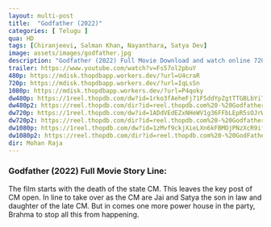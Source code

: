 ```yaml
---
layout: multi-post
title:  "Godfather (2022)"
categories: [ Telugu ]
qua: HD
tags: [Chiranjeevi, Salman Khan, Nayanthara, Satya Dev]
image: assets/images/godfather.jpg
description: "Godfather (2022) Full Movie Download and watch online 720p low file size 500 mb."
trailer: https://www.youtube.com/watch?v=Fs57ol2pbuY
480p: https://mdisk.thopdbapp.workers.dev/?url=U4craR
720p: https://mdisk.thopdbapp.workers.dev/?url=IqLsSn
1080p: https://mdisk.thopdbapp.workers.dev/?url=P4qoky
dw480p: https://1reel.thopdb.com/dw?id=1rko3fAeheFj71F5ddYpZgtTTGBLbYiTF
dw480p2: https://reel.thopdb.com/dir?id=reel.thopdb.com%20-%20Godfather_(2022)_Telugu_HQ_HDRip_-_400MB_-_x264_-_AAC_-_ESub.mkv
dw720p: https://1reel.thopdb.com/dw?id=1ADdVEdEZxNHeWV1g36FFbLEpR5sOJrWn
dw720p2: https://reel.thopdb.com/dir?id=reel.thopdb.com%20-%20Godfather_(2022)_Telugu_HQ_HDRip_-_720p_-_HEVC_-_(DD5.1_-_192Kbps__AAC)_-_900MB_-_ESub.mkv
dw1080p: https://1reel.thopdb.com/dw?id=1zMvf9ckjXieLXn6kFBMOjPNzXcR9ifQP
dw1080p2: https://reel.thopdb.com/dir?id=reel.thopdb.com%20-%20GodFather%20(2022)%201080p%20NF%20WEBRip%20x264%20[Telugu%20(DD+%205.1%20-%20384Kbps%20+%20AAC%202.0)]%20ESubs_GTM-TAE.mkv
dir: Mohan Raja
---
```


### Godfather (2022) Full Movie Story Line:
The film starts with the death of the state CM. This leaves the key post of CM open. In line to take over as the CM are Jai and Satya the son in law and daughter of the late CM. But in comes one more power house in the party, Brahma to stop all this from happening.

